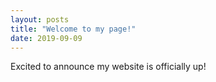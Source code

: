 ```yaml
---
layout: posts
title: "Welcome to my page!"
date: 2019-09-09
---
```


Excited to announce my website is officially up!